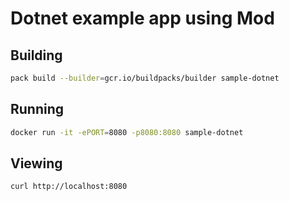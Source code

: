 # Dotnet example app using Mod

## Building

```bash
pack build --builder=gcr.io/buildpacks/builder sample-dotnet
```

## Running

```bash
docker run -it -ePORT=8080 -p8080:8080 sample-dotnet
```

## Viewing

```bash
curl http://localhost:8080
```
